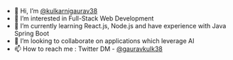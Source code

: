 - 👋 Hi, I’m [@kulkarnigaurav38](https://github.com/kulkarnigaurav38)
- 👀 I’m interested in Full-Stack Web Development
- 🌱 I’m currently learning React.js, Node.js and have experience with Java Spring Boot
- 💞️ I’m looking to collaborate on applications which leverage AI
- 📫 How to reach me : Twitter DM - [@gauravkulk38](https://twitter.com/gauravkulk38)

<!---
kulkarnigaurav38/kulkarnigaurav38 is a ✨ special ✨ repository because its `README.md` (this file) appears on your GitHub profile.
You can click the Preview link to take a look at your changes.
--->

